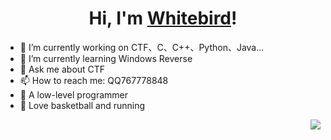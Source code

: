 <h1 align="center">Hi, I'm <a href="https://91wxk.cn/">Whitebird</a>!</h1> 


- 🔭 I’m currently working on CTF、C、C++、Python、Java...
- 🌱 I’m currently learning Windows Reverse
- 💬 Ask me about CTF
- 📫 How to reach me: QQ767778848
- 🤣 A low-level programmer
- 🏃‍  Love basketball and running

<img align="right" src="https://github-readme-stats.vercel.app/api?username=whitebird0&show_icons=true">

